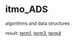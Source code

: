 # itmo_ADS
algorithms and data structures

result: 
<a href="https://docs.google.com/spreadsheets/d/1MZdh6VRJ9BZSxkCV5iG9AoNe99Ct1ZhFu9Wjbfmg4fk/edit#gid=1916280332">term1</a>, 
<a href="https://docs.google.com/spreadsheets/d/1KBbv9Zpxi-pAAiwymwAJT3sJ5pC6I_1gG6_XxIwSBHY/edit#gid=1675925088">term3</a>, 
<a href="https://docs.google.com/spreadsheets/d/165NIURA0l8vVDEDln7wYJ4-4mt7GUCpQjc3CpPnPwgg/edit#gid=1916280332">term4</a>

